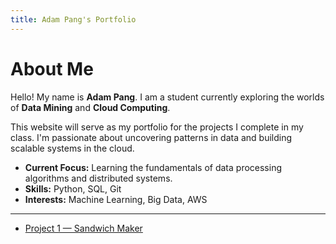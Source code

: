 ```yaml
---
title: Adam Pang's Portfolio
---
```


# About Me

Hello! My name is **Adam Pang**. I am a student currently exploring the worlds of **Data Mining** and **Cloud Computing**.

This website will serve as my portfolio for the projects I complete in my class. I'm passionate about uncovering patterns in data and building scalable systems in the cloud.

- **Current Focus:** Learning the fundamentals of data processing algorithms and distributed systems.  
- **Skills:** Python, SQL, Git  
- **Interests:** Machine Learning, Big Data, AWS

---

- [Project 1 — Sandwich Maker](project1.html)

